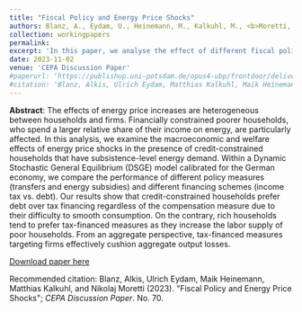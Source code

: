 ```yaml
---
title: "Fiscal Policy and Energy Price Shocks"
authors: Blanz, A., Eydam, U., Heinemann, M., Kalkuhl, M., <b>Moretti, N.</b>
collection: workingpapers
permalink: 
excerpt: 'In this paper, we analyse the effect of different fiscal policy measures in response to a non-anticipated energy price shock in a real-business-cycle model with heterogeneous households differing ith respect to their energy consumption and savings capacity.'
date: 2023-11-02
venue: 'CEPA Discussion Paper'
#paperurl: 'https://publishup.uni-potsdam.de/opus4-ubp/frontdoor/deliver/index/docId/61276/file/cepa70.pdf'
#citation: 'Blanz, Alkis, Ulrich Eydam, Matthias Kalkuhl, Maik Heinemann, and Nikolaj Moretti (2023). &quot;Fiscal Policy and Energy Price Shocks.&quot; <i>CEPA Discussion Paper</i>. No. 70.'
---
```

**Abstract**: The effects of energy price increases are heterogeneous between households and firms. Financially constrained poorer households, who spend a larger relative share of their income on energy, are particularly affected. In this analysis, we examine the macroeconomic and welfare effects of energy price shocks in the presence of credit-constrained households that have subsistence-level energy demand. Within a Dynamic Stochastic General Equilibrium (DSGE) model calibrated for the German economy, we compare the performance of different policy measures (transfers and energy subsidies) and different financing schemes (income tax vs. debt). Our results show that credit-constrained households prefer debt over tax financing regardless of the compensation measure due to their difficulty to smooth consumption. On the contrary, rich households tend to prefer tax-financed measures as they increase the labor supply of poor households. From an aggregate perspective, tax-financed measures targeting firms effectively cushion aggregate output losses.

[Download paper here](https://publishup.uni-potsdam.de/opus4-ubp/frontdoor/deliver/index/docId/61276/file/cepa70.pdf)

Recommended citation: Blanz, Alkis, Ulrich Eydam, Maik Heinemann, Matthias Kalkuhl, and Nikolaj Moretti (2023). "Fiscal Policy and Energy Price Shocks"; <i>CEPA Discussion Paper</i>. No. 70.

